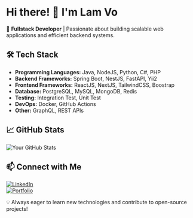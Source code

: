# Hi there! 👋 I'm Lam Vo

🚀 **Fullstack Developer** | Passionate about building scalable web applications and efficient backend systems.

## 🛠 Tech Stack
- **Programming Languages:** Java, NodeJS, Python, C#, PHP
- **Backend Frameworks:** Spring Boot, NestJS, FastAPI, Yii2
- **Frontend Frameworks:** ReactJS, NextJS, TailwindCSS, Boostrap
- **Database:** PostgreSQL, MySQL, MongoDB, Redis
- **Testing:** Integration Test, Unit Test
- **DevOps:** Docker, GitHub Actions
- **Other:** GraphQL, REST APIs

## 📈 GitHub Stats
![Your GitHub Stats](https://github-readme-stats.vercel.app/api?username=lamvt03&show_icons=true&theme=radical)

## 📫 Connect with Me
[![LinkedIn](https://img.shields.io/badge/LinkedIn-%230077B5.svg?style=for-the-badge&logo=linkedin&logoColor=white)](https://www.linkedin.com/in/lamvt03/)  
[![Portfolio](https://img.shields.io/badge/Portfolio-%23000000.svg?style=for-the-badge&logo=firefox&logoColor=white)](https://votruonglam.me/)

💡 Always eager to learn new technologies and contribute to open-source projects!
